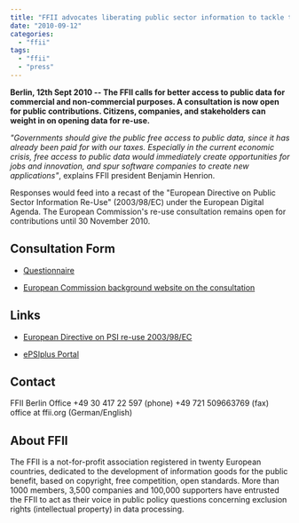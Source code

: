 ```yaml
---
title: "FFII advocates liberating public sector information to tackle the crisis"
date: "2010-09-12"
categories: 
  - "ffii"
tags: 
  - "ffii"
  - "press"
---
```


**Berlin, 12th Sept 2010 -- The FFII calls for better access to public data for commercial and non-commercial purposes. A consultation is now open for public contributions. Citizens, companies, and stakeholders can weight in on opening data for re-use.**

_"Governments should give the public free access to public data, since it has already been paid for with our taxes. Especially in the current economic crisis, free access to public data would immediately create opportunities for jobs and innovation, and spur software companies to create new applications"_, explains FFII president Benjamin Henrion.

Responses would feed into a recast of the "European Directive on Public Sector Information Re-Use" (2003/98/EC) under the European Digital Agenda. The European Commission's re-use consultation remains open for contributions until 30 November 2010.

## Consultation Form

- [Questionnaire](http://ec.europa.eu/yourvoice/ipm/forms/dispatch?form=psidirective2010)
    
- [European Commission background website on the consultation](http://ec.europa.eu/information_society/policy/psi/index_en.htm)
    

## Links

- [European Directive on PSI re-use 2003/98/EC](http://eur-lex.europa.eu/LexUriServ/LexUriServ.do?uri=CELEX:32003L0098:EN:NOT)
    
- [ePSIplus Portal](http://www.epsiplus.net/)
    

## Contact

FFII Berlin Office +49 30 417 22 597 (phone) +49 721 509663769 (fax) office at ffii.org (German/English)

## About FFII

The FFII is a not-for-profit association registered in twenty European countries, dedicated to the development of information goods for the public benefit, based on copyright, free competition, open standards. More than 1000 members, 3,500 companies and 100,000 supporters have entrusted the FFII to act as their voice in public policy questions concerning exclusion rights (intellectual property) in data processing.
